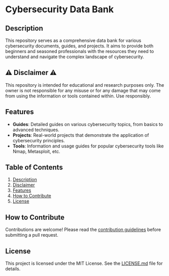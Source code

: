 
# Cybersecurity Data Bank

## Description

This repository serves as a comprehensive data bank for various cybersecurity documents, guides, and projects. It aims to provide both beginners and seasoned professionals with the resources they need to understand and navigate the complex landscape of cybersecurity.

## ⚠️ Disclaimer ⚠️

This repository is intended for educational and research purposes only. The owner is not responsible for any misuse or for any damage that may come from using the information or tools contained within. Use responsibly.

## Features

- **Guides**: Detailed guides on various cybersecurity topics, from basics to advanced techniques.
- **Projects**: Real-world projects that demonstrate the application of cybersecurity principles.
- **Tools**: Information and usage guides for popular cybersecurity tools like Nmap, Metasploit, etc.

## Table of Contents

1. [Description](#description)
2. [Disclaimer](#-disclaimer-)
3. [Features](#features)
4. [How to Contribute](#how-to-contribute)
5. [License](#license)

## How to Contribute

Contributions are welcome! Please read the [contribution guidelines](CONTRIBUTING.md) before submitting a pull request.

## License

This project is licensed under the MIT License. See the [LICENSE.md](LICENSE.md) file for details.
